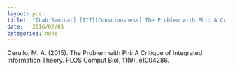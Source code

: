 ```yaml
---
layout: post
title:  "[Lab Seminar] [IIT][Consciousness] The Problem with Phi: A Critique of Integrated Information Theory"
date:   2016/02/05
categories: none
---
```








Cerullo, M. A. (2015). The Problem with Phi: A Critique of Integrated Information Theory. PLOS Comput Biol, 11(9), e1004286.



 

